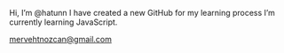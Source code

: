 Hi, I’m @hatunn
I have created a new GitHub for my learning process
I’m currently learning JavaScript.

mervehtnozcan@gmail.com

<!---
hatunn/hatunn is a ✨ special ✨ repository because its `README.md` (this file) appears on your GitHub profile.
You can click the Preview link to take a look at your changes.
--->

